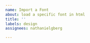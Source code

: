 ```yaml
---
name: Import a Font
about: load a specific font in html
title: ''
labels: design
assignees: nathanielgberg

---
```



